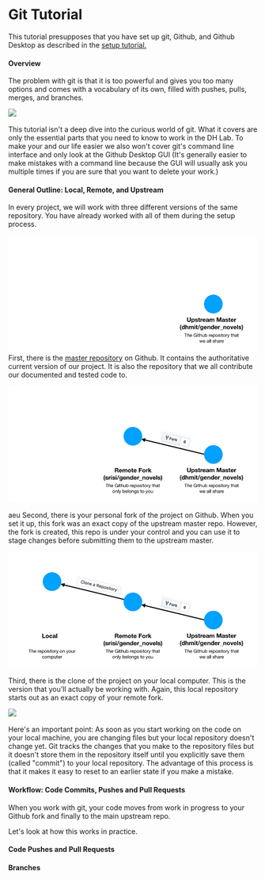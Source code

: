 # Git Tutorial

This tutorial presupposes that you have set up git, Github, and Github
Desktop as described in the
[setup tutorial.](https://github.com/dhmit/gender_novels/blob/devbranch/tutorials/setup.md)

#### Overview

The problem with git is that it is too powerful and gives you too many options
and comes with a vocabulary of its own, filled with pushes, pulls, merges, and
branches. 

![](https://imgs.xkcd.com/comics/git.png)

This tutorial isn't a deep dive into the curious world of git. What it covers
are only the essential parts that you need to know to work in the DH Lab. To
make your and our life easier we also won't cover git's command line interface
and only look at the Github Desktop GUI (It's generally easier to make mistakes
with a command line because the GUI will usually ask you multiple times if 
you are sure that you want to delete your work.)


#### General Outline: Local, Remote, and Upstream

In every project, we will work with three different versions of the same 
repository. You have already worked with all of them during the setup process. 

![](images/git_init_1.png) 
First, there is the 
[master repository](https://github.com/dhmit/gender_novels)
on Github. It contains the authoritative current version of our project. It is
also the repository that we all contribute our documented and tested code to.

![](images/git_init_2.png) 

aeu
Second, there is your personal fork of the project on Github. When you set it 
up, this fork was an exact copy of the upstream master repo. However, the fork
is created, this repo is under your control and you can use it to stage changes
before submitting them to the upstream master.

![](images/git_init_3.png) 

Third, there is the clone of the project on your local computer. This is the 
version that you'll actually be working with. Again, this local repository 
starts out as an exact copy of your remote fork. 

![](images/git_init_4.png)

Here's an important point: As soon as you start working on the code on your 
local machine, you are changing files but your local repository doesn't change
yet. Git tracks the changes that you make to the repository files but it 
doesn't store them in the repository itself until you explicitly save them
(called "commit") to your local repository. The advantage of this process is
that it makes it easy to reset to an earlier state if you make a mistake.

#### Workflow: Code Commits, Pushes and Pull Requests
When you work with git, your code moves from work in progress to your
Github fork and finally to the main upstream repo. 

Let's look at how this works in practice. 

#### Code Pushes and Pull Requests


#### Branches
